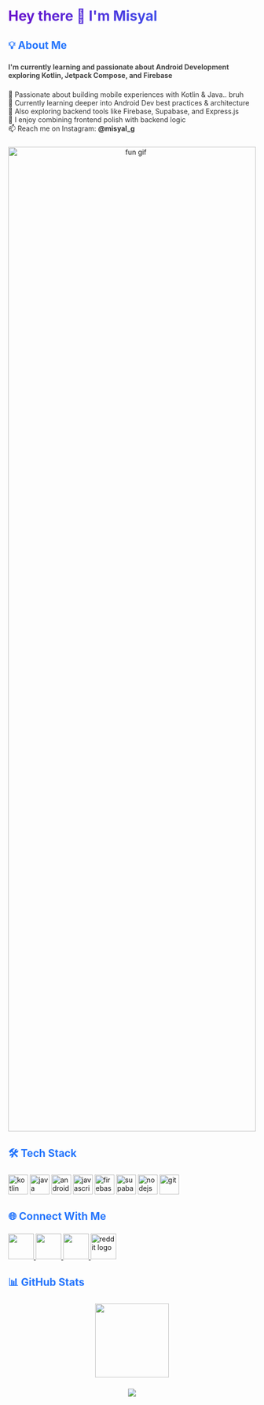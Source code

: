 <h1 align="left" style="background: linear-gradient(90deg, #6a11cb 0%, #2575fc 100%); -webkit-background-clip: text; color: transparent;">
  Hey there 👋 I'm Misyal
</h1>

###

<h2 align="left" style="color: #2575fc;">💡 About Me</h2>

###

<h4 align="left" style="color: #444;">
  I'm currently learning and passionate about Android Development exploring Kotlin, Jetpack Compose, and Firebase
</h4>

###

<p align="left" style="color: #333;">
📱 Passionate about building mobile experiences with Kotlin & Java.. bruh<br>
🚀 Currently learning deeper into Android Dev best practices & architecture<br>
🧩 Also exploring backend tools like Firebase, Supabase, and Express.js<br>
🧠 I enjoy combining frontend polish with backend logic<br>
📫 Reach me on Instagram: <strong>@misyal_g</strong>
</p>

###

<div align="center" style="width: 100%; margin-bottom: 1rem;">
  <img     src="https://media.giphy.com/media/v1.Y2lkPWVjZjA1ZTQ3ZzYzeTJrdmt6MjBxanhkMnlna3V2YW9wZTdwajhsbmxsNmx2dDR0aCZlcD12MV9naWZzX3NlYXJjaCZjdD1n/3o7btRkeE7RtAq8DnO/giphy.gif" 
    style="width: 100%; max-height: 50vh; object-fit: contain;" 
    alt="fun gif" 
  />
</div>

###

<h2 align="left" style="color: #2575fc;">🛠️ Tech Stack</h2>

###

<div align="left">
  <img src="https://cdn.jsdelivr.net/gh/devicons/devicon/icons/kotlin/kotlin-original.svg" height="40" alt="kotlin" />
  <img src="https://cdn.jsdelivr.net/gh/devicons/devicon/icons/java/java-original.svg" height="40" alt="java" />
  <img src="https://cdn.jsdelivr.net/gh/devicons/devicon/icons/android/android-original.svg" height="40" alt="android" />
  <img src="https://cdn.jsdelivr.net/gh/devicons/devicon/icons/javascript/javascript-original.svg" height="40" alt="javascript" />
  <img src="https://cdn.jsdelivr.net/gh/devicons/devicon/icons/firebase/firebase-plain.svg" height="40" alt="firebase" />
  <img src="https://cdn.jsdelivr.net/gh/devicons/devicon/icons/supabase/supabase-original.svg" height="40" alt="supabase" />
  <img src="https://cdn.jsdelivr.net/gh/devicons/devicon/icons/nodejs/nodejs-original.svg" height="40" alt="nodejs" />
  <img src="https://cdn.jsdelivr.net/gh/devicons/devicon/icons/git/git-original.svg" height="40" alt="git" />
</div>

###

<h2 align="left" style="color: #2575fc;">🌐 Connect With Me</h2>

###

<div align="left">
  <a href="https://instagram.com/misyal_g" target="_blank">
    <img src="https://raw.githubusercontent.com/maurodesouza/profile-readme-generator/master/src/assets/icons/social/instagram/default.svg" width="52" />
  </a>
  <a href="https://www.linkedin.com/in/muhammad-misyal-gibran-412029297/" target="_blank">
    <img src="https://raw.githubusercontent.com/maurodesouza/profile-readme-generator/master/src/assets/icons/social/linkedin/default.svg" width="52" />
  </a>
  <a href="https://discord.com/users/602473652453376030" target="_blank">
    <img src="https://raw.githubusercontent.com/maurodesouza/profile-readme-generator/master/src/assets/icons/social/discord/default.svg" width="52" />
  </a>
  <a href="https://www.reddit.com/user/WaderLymon/" target="_blank">
    <img src="https://cdn.simpleicons.org/reddit/FF4500" width="52" alt="reddit logo" />
  </a>
</div>

###

<h2 align="left" style="color: #2575fc;">📊 GitHub Stats</h2>

###

<div align="center">
  <img src="https://github-readme-stats.vercel.app/api/top-langs/?username=Flynnxlch&layout=compact&theme=tokyonight&hide_border=false" height="150" />
</div>

###

<div align="center">
  <img src="https://readme-typing-svg.herokuapp.com?font=Fira+Code&pause=1000&color=FF61F6&center=true&width=440&lines=I'm+Beginner+in+Android...;Ampun+Puh+Sepuh!;On+my+way+to+be+Multiplatform+developer+💻" />
</div>
